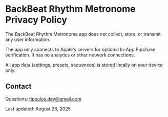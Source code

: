 # BackBeat Rhythm Metronome Privacy Policy

The BackBeat Rhythm Metronome app does not collect, store, or transmit any user information.

The app only connects to Apple's servers for optional In-App Purchase verification. It has no analytics or other network connections.

All app data (settings, presets, sequences) is stored locally on your device only.

## Contact
Questions: tjpoulos.dev@gmail.com

Last updated: August 26, 2025
